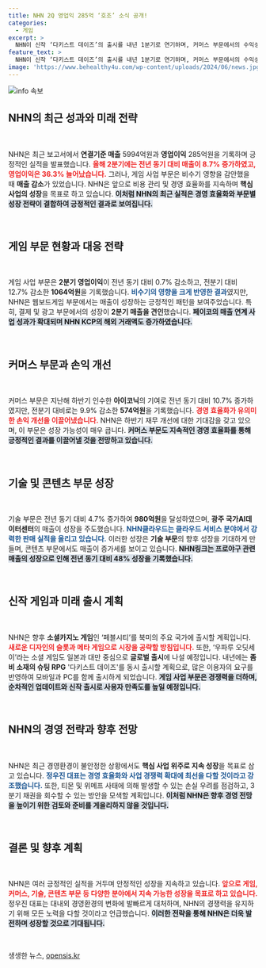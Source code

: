 ```yaml
---
title: NHN 2Q 영업익 285억 ‘호조’ 소식 공개!
categories:
  - 게임
excerpt: >
  NHN이 신작 ‘다키스트 데이즈’의 출시를 내년 1분기로 연기하며, 커머스 부문에서의 수익성 개선이 주목받고 있다. 티몬과 위메프 사태로 인한 손실 우려도 있지만, 게임과 클라우드 부문은 긍정적인 성장세를 이어가고 있다.
feature_text: >
  NHN이 신작 ‘다키스트 데이즈’의 출시를 내년 1분기로 연기하며, 커머스 부문에서의 수익성 개선이 주목받고 있다. 티몬과 위메프 사태로 인한 손실 우려도 있지만, 게임과 클라우드 부문은 긍정적인 성장세를 이어가고 있다.
image: 'https://www.behealthy4u.com/wp-content/uploads/2024/06/news.jpg'
---
```


<p><img src="https://www.behealthy4u.com/wp-content/uploads/2024/06/news.jpg" alt="info 속보" /></p>

<h2 data-ke-size="size26">NHN의 최근 성과와 미래 전략</h2>

<p data-ke-size="size16">&nbsp;</p>

<p>NHN은 최근 보고서에서 <strong>연결기준 매출</strong> 5994억원과 <strong>영업이익</strong> 285억원을 기록하며 긍정적인 실적을 발표했습니다. <b><span style="color: #ee2323;">올해 2분기에는 전년 동기 대비 매출이 8.7% 증가하였고, 영업이익은 36.3% 늘어났습니다.</span></b> 그러나, 게임 사업 부문은 비수기 영향을 감안했을 때 <strong>매출 감소</strong>가 있었습니다. NHN은 앞으로 비용 관리 및 경영 효율화를 지속하며 <strong>핵심 사업의 성장</strong>을 목표로 하고 있습니다. <b><span style="background-color: #21538527;">이처럼 NHN의 최근 실적은 경영 효율화와 부문별 성장 전략이 결합하여 긍정적인 결과로 보여집니다.</span></b></p>

<p data-ke-size="size16">&nbsp;</p>

<h2 data-ke-size="size26">게임 부문 현황과 대응 전략</h2>

<p data-ke-size="size16">&nbsp;</p>

<p>게임 사업 부문은 <strong>2분기 영업이익</strong>이 전년 동기 대비 0.7% 감소하고, 전분기 대비 12.7% 감소한 <strong>1064억원</strong>을 기록했습니다. <b><span style="color: #1a5490;">비수기의 영향을 크게 반영한 결과</span></b>였지만, NHN은 웹보드게임 부문에서는 매출이 성장하는 긍정적인 패턴을 보여주었습니다. 특히, 결제 및 광고 부문에서의 성장이 <strong>2분기 매출을 견인</strong>했습니다. <b><span style="background-color: #21538527;">페이코의 매출 연계 사업 성과가 확대되며 NHN KCP의 해외 거래액도 증가하였습니다.</span></b> </p>

<p data-ke-size="size16">&nbsp;</p>

<h2 data-ke-size="size26">커머스 부문과 손익 개선</h2>

<p data-ke-size="size16">&nbsp;</p>

<p>커머스 부문은 지난해 하반기 인수한 <strong>아이코닉</strong>의 기여로 전년 동기 대비 10.7% 증가하였지만, 전분기 대비로는 9.9% 감소한 <strong>574억원</strong>을 기록했습니다. <b><span style="color: #ee2323;">경영 효율화가 유의미한 손익 개선을 이끌어냈습니다.</span></b> NHN은 하반기 재무 개선에 대한 기대감을 갖고 있으며, 이 부문은 성장 가능성이 매우 큽니다. <b><span style="background-color: #21538527;">커머스 부문도 지속적인 경영 효율화를 통해 긍정적인 결과를 이끌어낼 것을 전망하고 있습니다. </span></b> </p>

<p data-ke-size="size16">&nbsp;</p>

<h2 data-ke-size="size26">기술 및 콘텐츠 부문 성장</h2>

<p data-ke-size="size16">&nbsp;</p>

<p>기술 부문은 전년 동기 대비 4.7% 증가하여 <strong>980억원</strong>을 달성하였으며, <strong>광주 국가AI데이터센터</strong>의 매출이 성장을 주도했습니다. <b><span style="color: #1a5490;">NHN클라우드는 클라우드 서비스 분야에서 강력한 판매 실적을 올리고 있습니다.</span></b> 이러한 성장은 <strong>기술 부문</strong>의 향후 성장을 기대하게 만들며, 콘텐츠 부문에서도 매출이 증가세를 보이고 있습니다. <b><span style="background-color: #21538527;">NHN링크는 프로야구 관련 매출의 성장으로 인해 전년 동기 대비 48% 성장을 기록했습니다.</span></b></p>

<p data-ke-size="size16">&nbsp;</p>

<h2 data-ke-size="size26">신작 게임과 미래 출시 계획</h2>

<p data-ke-size="size16">&nbsp;</p>

<p>NHN은 향후 <strong>소셜카지노 게임</strong>인 ‘페블시티’를 북미의 주요 국가에 출시할 계획입니다. <b><span style="color: #ee2323;">새로운 디자인의 슬롯과 메타 게임으로 시장을 공략할 방침입니다.</span></b> 또한, ‘우파루 오딧세이’라는 소셜 게임도 일본과 대만 중심으로 <strong>글로벌 출시</strong>에 나설 예정입니다. 내년에는 <strong>좀비 소재의 슈팅 RPG</strong> '다키스트 데이즈'를 동시 출시할 계획으로, 많은 이용자의 요구를 반영하여 모바일과 PC를 함께 출시하게 되었습니다. <b><span style="background-color: #21538527;">게임 사업 부문은 경쟁력을 더하며, 순차적인 업데이트와 신작 출시로 사용자 만족도를 높일 예정입니다.</span></b></p>

<p data-ke-size="size16">&nbsp;</p>

<h2 data-ke-size="size26">NHN의 경영 전략과 향후 전망</h2>

<p data-ke-size="size16">&nbsp;</p>

<p>NHN은 최근 경영환경이 불안정한 상황에서도 <strong>핵심 사업 위주로 지속 성장</strong>을 목표로 삼고 있습니다. <b><span style="color: #1a5490;">정우진 대표는 경영 효율화와 사업 경쟁력 확대에 최선을 다할 것이라고 강조했습니다.</span></b> 또한, 티몬 및 위메프 사태에 의해 발생할 수 있는 손실 우려를 점검하고, 3분기 채권을 회수할 수 있는 방안을 모색할 계획입니다. <b><span style="background-color: #21538527;">이처럼 NHN은 향후 경영 전망을 높이기 위한 검토와 준비를 게을리하지 않을 것입니다.</span></b></p>

<p data-ke-size="size16">&nbsp;</p>

<h2 data-ke-size="size26">결론 및 향후 계획</h2>

<p data-ke-size="size16">&nbsp;</p>

<p>NHN은 여러 긍정적인 실적을 거두며 안정적인 성장을 지속하고 있습니다. <b><span style="color: #ee2323;">앞으로 게임, 커머스, 기술, 콘텐츠 부문 등 다양한 분야에서 <strong>지속 가능한 성장을</strong> 목표로 하고 있습니다.</span></b> 정우진 대표는 대내외 경영환경의 변화에 발빠르게 대처하며, NHN의 경쟁력을 유지하기 위해 모든 노력을 다할 것이라고 언급했습니다. <b><span style="background-color: #21538527;">이러한 전략을 통해 NHN은 더욱 발전하며 성장할 것으로 기대됩니다.</span></b> </p>

<p data-ke-size="size16">&nbsp;</p>
생생한 뉴스, <a href="https://opensis.kr" rel="dofollow">opensis.kr</a>


